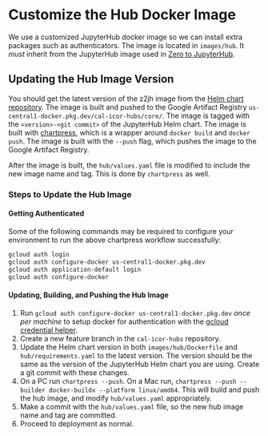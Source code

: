 # Customize the Hub Docker Image

We use a customized JupyterHub docker image so we can install extra packages
such as authenticators. The image is located in `images/hub`. It *must* inherit
from the JupyterHub image used in [Zero to JupyterHub](https://z2jh.jupyter.og).

## Updating the Hub Image Version

You should get the latest version of the z2jh image from the
[Helm chart repository](https://hub.jupyter.org/helm-chart/).
The image is built and pushed to the Google Artifact Registry
`us-central1-docker.pkg.dev/cal-icor-hubs/core/`. The image is tagged with the
`<version>-<git commit>` of the JupyterHub Helm chart. The image is built
with [chartpress](https://github.com/jupyterhub/chartpress), which is a wrapper
around `docker build` and `docker push`. The image is built with the `--push`
flag, which pushes the image to the Google Artifact Registry.

After the image is built, the `hub/values.yaml` file is modified to
include the new image name and tag. This is done by `chartpress` as well.

### Steps to Update the Hub Image

#### Getting Authenticated

Some of the following commands may be required to configure your
environment to run the above chartpress workflow successfully:

``` bash
gcloud auth login
gcloud auth configure-docker us-central1-docker.pkg.dev
gcloud auth application-default login
gcloud auth configure-docker
```

#### Updating, Building, and Pushing the Hub Image

1. Run `gcloud auth configure-docker us-central1-docker.pkg.dev` *once
   per machine* to setup docker for authentication with the
   [gcloud credential helper](https://cloud.google.com/artifact-registry/docs/docker/authentication).
2. Create a new feature branch in the `cal-icor-hubs` repository.
3. Update the Helm chart version in both `images/hub/Dockerfile` and
   `hub/requirements.yaml` to the latest version. The version should
   be the same as the version of the JupyterHub Helm chart you are
   using. Create a git commit with these changes.
4. On a PC run `chartpress --push`. On a Mac run, `chartpress --push --builder docker-buildx --platform linux/amd64`.
   This will build and push the hub image, and modify `hub/values.yaml` appropriately.
5. Make a commit with the `hub/values.yaml` file, so the new hub image
   name and tag are committed.
6. Proceed to deployment as normal.
